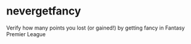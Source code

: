 # nevergetfancy

Verify how many points you lost (or gained!) by getting fancy in Fantasy Premier League
